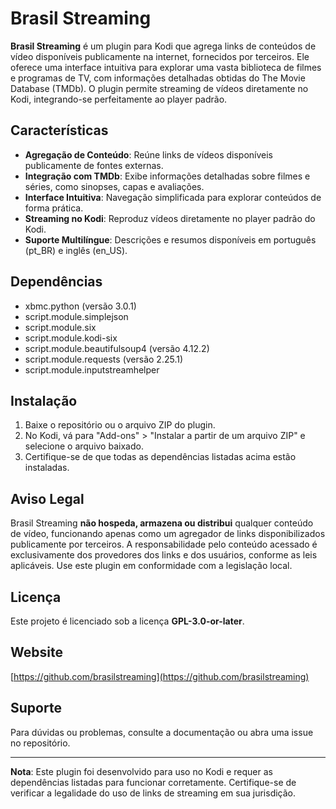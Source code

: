 # Brasil Streaming

**Brasil Streaming** é um plugin para Kodi que agrega links de conteúdos de vídeo disponíveis publicamente na internet, fornecidos por terceiros. Ele oferece uma interface intuitiva para explorar uma vasta biblioteca de filmes e programas de TV, com informações detalhadas obtidas do The Movie Database (TMDb). O plugin permite streaming de vídeos diretamente no Kodi, integrando-se perfeitamente ao player padrão.

## Características
- **Agregação de Conteúdo**: Reúne links de vídeos disponíveis publicamente de fontes externas.
- **Integração com TMDb**: Exibe informações detalhadas sobre filmes e séries, como sinopses, capas e avaliações.
- **Interface Intuitiva**: Navegação simplificada para explorar conteúdos de forma prática.
- **Streaming no Kodi**: Reproduz vídeos diretamente no player padrão do Kodi.
- **Suporte Multilíngue**: Descrições e resumos disponíveis em português (pt_BR) e inglês (en_US).

## Dependências
- xbmc.python (versão 3.0.1)
- script.module.simplejson
- script.module.six
- script.module.kodi-six
- script.module.beautifulsoup4 (versão 4.12.2)
- script.module.requests (versão 2.25.1)
- script.module.inputstreamhelper

## Instalação
1. Baixe o repositório ou o arquivo ZIP do plugin.
2. No Kodi, vá para "Add-ons" > "Instalar a partir de um arquivo ZIP" e selecione o arquivo baixado.
3. Certifique-se de que todas as dependências listadas acima estão instaladas.

## Aviso Legal
Brasil Streaming **não hospeda, armazena ou distribui** qualquer conteúdo de vídeo, funcionando apenas como um agregador de links disponibilizados publicamente por terceiros. A responsabilidade pelo conteúdo acessado é exclusivamente dos provedores dos links e dos usuários, conforme as leis aplicáveis. Use este plugin em conformidade com a legislação local.

## Licença
Este projeto é licenciado sob a licença **GPL-3.0-or-later**.

## Website
[https://github.com/brasilstreaming](https://github.com/brasilstreaming)

## Suporte
Para dúvidas ou problemas, consulte a documentação ou abra uma issue no repositório.

---

**Nota**: Este plugin foi desenvolvido para uso no Kodi e requer as dependências listadas para funcionar corretamente. Certifique-se de verificar a legalidade do uso de links de streaming em sua jurisdição.
